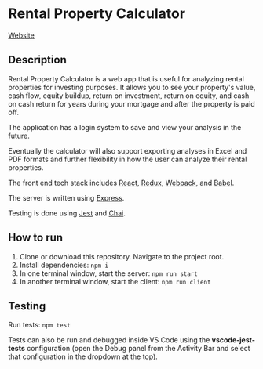 # Rental Property Calculator

[Website](https://secure-plateau-58035.herokuapp.com/)

## Description

Rental Property Calculator is a web app that is useful for analyzing rental properties for investing purposes. It allows you to see your property's value, cash flow, equity buildup, return on investment, return on equity, and cash on cash return for years during your mortgage and after the property is paid off.

The application has a login system to save and view your analysis in the future.

Eventually the calculator will also support exporting analyses in Excel and PDF formats and further flexibility in how the user can analyze their rental properties.

The front end tech stack includes [React](https://github.com/facebook/react), [Redux](https://github.com/reduxjs/redux), [Webpack](https://github.com/webpack/webpack), and [Babel](https://github.com/babel/babel).

The server is written using [Express](https://github.com/expressjs/express).

Testing is done using [Jest](https://github.com/facebook/jest) and [Chai](https://github.com/chaijs/chai).

## How to run

1. Clone or download this repository.  Navigate to the project root.
2. Install dependencies: `npm i`
3. In one terminal window, start the server: `npm run start`
4. In another terminal window, start the client: `npm run client`


## Testing

Run tests: `npm test`

Tests can also be run and debugged inside VS Code using the **vscode-jest-tests** configuration (open the Debug panel from the Activity Bar and select that configuration in the dropdown at the top).